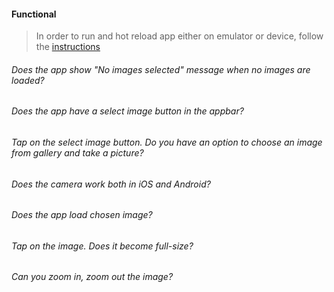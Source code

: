 #### Functional

> In order to run and hot reload app either on emulator or device, follow the [instructions](https://docs.flutter.dev/get-started/test-drive?tab=androidstudio#run-the-app)

###### Does the app show "No images selected" message when no images are loaded?

###### Does the app have a select image button in the appbar?

###### Tap on the select image button. Do you have an option to choose an image from gallery and take a picture?

###### Does the camera work both in iOS and Android?

###### Does the app load chosen image?

###### Tap on the image. Does it become full-size?

###### Can you zoom in, zoom out the image?
